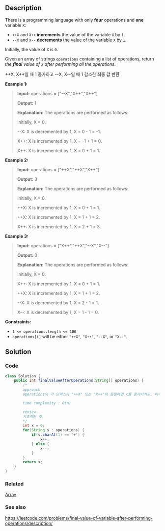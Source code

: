 ## Description
There is a programming language with only **four** operations and **one** variable `X`:

- `++X` and `X++` **increments** the value of the variable `X` by `1`.
- `--X` and `X--` **decrements** the value of the variable `X` by `1`.

Initially, the value of `X` is `0`.

Given an array of strings `operations` containing a list of operations, return _the **final** value of `X` after performing all the operations_.

++X, X++일 때 1 증가하고 --X, X--일 때 1 감소한 최종 값 반환

**Example 1:**

> **Input:** operations = \["--X","X++","X++"]
> 
> **Output:** 1
> 
> **Explanation:** The operations are performed as follows:
> 
> Initially, X = 0.
> 
> --X: X is decremented by 1, X =  0 - 1 = -1.
> 
> X++: X is incremented by 1, X = -1 + 1 =  0.
> 
> X++: X is incremented by 1, X =  0 + 1 =  1.

**Example 2:**

> **Input:** operations = \["++X","++X","X++"]
> 
> **Output:** 3
> 
> **Explanation:** The operations are performed as follows:
> 
> Initially, X = 0.
> 
> ++X: X is incremented by 1, X = 0 + 1 = 1.
> 
> ++X: X is incremented by 1, X = 1 + 1 = 2.
> 
> X++: X is incremented by 1, X = 2 + 1 = 3.

**Example 3:**

> **Input:** operations = \["X++","++X","--X","X--"]
> 
> **Output:** 0
> 
> **Explanation:** The operations are performed as follows:
> 
> Initially, X = 0.
> 
> X++: X is incremented by 1, X = 0 + 1 = 1.
> 
> ++X: X is incremented by 1, X = 1 + 1 = 2.
> 
> --X: X is decremented by 1, X = 2 - 1 = 1.
> 
> X--: X is decremented by 1, X = 1 - 1 = 0.

**Constraints:**

- `1 <= operations.length <= 100`
- `operations[i]` will be either `"++X"`, `"X++"`, `"--X"`, or `"X--"`.

## Solution
### Code
```java
class Solution {
    public int finalValueAfterOperations(String[] operations) {
        /*
        approach
        operations의 각 인덱스가 "++X" 또는 "X++"와 동일하면 x를 증가시키고, 아니라면 감소시킨다.

        time complexity : O(n)

        review
        기초적인 것
        */
        int x = 0;
        for(String s : operations) {
            if(s.charAt(1) == '+') {
                x++;
            } else {
                x--;
            }
        }
        return x;
    }
}
```

### Related

[Array](/Data-Structure/Array.md)

### See also

https://leetcode.com/problems/final-value-of-variable-after-performing-operations/description/